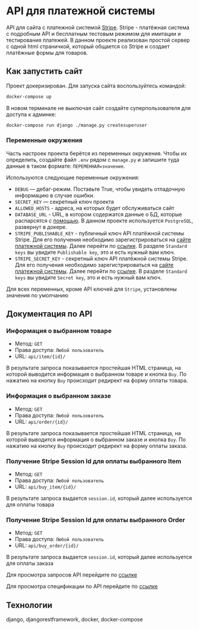 # API для платежной системы

API для сайта с платежной системой [Stripe](stripe.com/docs). 
Stripe - платёжная система с подробным API и бесплатным тестовым режимом для 
имитации и тестирования платежей.  В данном проекте реализован простой 
сервер с одной html страничкой, который общается со Stripe и создает платёжные
формы для товаров. 

## Как запустить сайт

Проект докеризирован. Для запуска сайта воспользуйтесь командой:

```sh
docker-compose up 
```


В новом терминале не выключая сайт создайте суперпользователя для доступа к админке:

```sh
docker-compose run django ./manage.py createsuperuser
```


### Переменные окружения

Часть настроек проекта берётся из переменных окружения. 
Чтобы их определить, создайте файл `.env` рядом с `manage.py` 
и запишите туда данные в таком формате: `ПЕРЕМЕННАЯ=значение`.

Используются следующие переменные окружения: 
- `DEBUG` — дебаг-режим. Поставьте True, чтобы увидеть отладочную информацию в случае ошибки.
- `SECRET_KEY` — секретный ключ проекта
- `ALLOWED_HOSTS` - адреса, на которых будет обслуживаться сайт
- `DATABASE_URL` - URL, в котором содержатся данные о БД, которые распарсятся с [помощью](https://github.com/sloria/environs#usage-with-django). В данном проекте используется `PostgreSQL`, развернут в докере.
- `STRIPE_PUBLISHABLE_KEY` - публичный ключ API платёжной системы Stripe. Для его получения необходимо зарегистрироваться на [сайте платежной системы](https://dashboard.stripe.com/login). Далее перейти по [ссылке](https://dashboard.stripe.com/test/apikeys). В разделе `Standard keys` вы увидите `Publishable key`, это и есть нужный вам ключ. 
- `STRIPE_SECRET_KEY` - секретный ключ API платёжной системы Stripe. Для его получения необходимо зарегистрироваться на [сайте платежной системы](https://dashboard.stripe.com/login). Далее перейти по [ссылке](https://dashboard.stripe.com/test/apikeys). В разделе `Standard keys` вы увидите `Secret key`, это и есть нужный вам ключ.

Для всех переменных, кроме API ключей для `Stripe`, установлены значения по умолчанию


## Документация по API

### Информация о выбранном товаре
- Метод: `GET`
- Права доступа: `Любой пользователь`
- URL: `api/item/{id}/`

В результате запроса показывается простейшая HTML страница, на которой выводится информация о 
выбранном товаре и кнопка `Buy`. По нажатию на кнопку `Buy` происходит редирект 
на форму оплаты товара.

### Информация о выбранном заказе
- Метод: `GET`
- Права доступа: `Любой пользователь`
- URL: `api/order/{id}/`

В результате запроса показывается простейшая HTML страница, на которой выводится информация о 
выбранном заказе и кнопка `Buy`. По нажатию на кнопку `Buy` происходит редирект 
на форму оплаты заказа.

### Получение Stripe Session Id для оплаты выбранного Item
- Метод: `GET`
- Права доступа: `Любой пользователь`
- URL: `api/buy_item/{id}/`

В результате запроса выдается `session.id`, который далее используется для оплаты товара

### Получение Stripe Session Id для оплаты выбранного Order
- Метод: `GET`
- Права доступа: `Любой пользователь`
- URL: `api/buy_order/{id}/`

В результате запроса выдается `session.id`, который далее используется для оплаты заказа

Для просмотра запросов API перейдите по [ссылке](http://0.0.0.0:8000/api/docs/)

Для просмотра спецификации по API перейдите по [ссылке](http://0.0.0.0:8000/api/schema/)


## Технологии
django, djangorestframework, docker, docker-compose